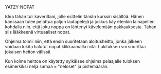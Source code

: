 YATZY-NOPAT

Idea tähän tuli kaveriltani, jolle esittelin tämän kurssin sisältöä. Hänen kanssaan tulee pelattua paljon lautapelejä ja joskus käy etenkin lainapelien kohdalla niin, että joku noppa on lähtenyt kävelemään pakkauksesta. Tähän siis lääkkeenä virtuaaliset nopat. 

Ohjelma toimii niin, että ensin suoritetaan aloitusheitto, jonka jälkeen voidaan lukita halutut nopat klikkaamalla niitä. Lukituksen voi suorittaa jokaisen heiton välissä.

Kun kolme heittoa on käytetty sylkäisee ohjelma pelaajalle tuloksen esimerkiksi neljä samaa = "neloset" ja pistemäärän.
